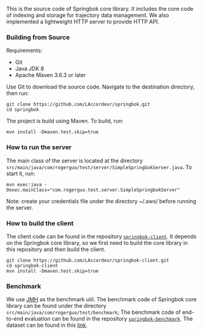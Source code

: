 This is the source code of Springbok core library. It includes the core code of indexing and storage for trajectory data management. 
We also implemented a lightweight HTTP server to provide HTTP API.

### Building from Source
Requirements:
- Git
- Java JDK 8
- Apache Maven 3.6.3 or later

Use Git to download the source code. Navigate to the destination directory, then run:
```
git clone https://github.com/LAccordeur/springbok.git
cd springbok
```

The project is build using Maven. To build, run:

```
mvn install -Dmaven.test.skip=true
```



### How to run the server
The main class of the server is located at the directory `src/main/java/com/rogerguo/test/server/SimpleSpringbokServer.java`. To start it, run:
```
mvn exec:java -Dexec.mainClass="com.rogerguo.test.server.SimpleSpringbokServer"
```

Note: create your credentials file under the directory ~/.aws/ before running the server.

### How to build the client
The client code can be found in the repository [`springbok-client`](https://github.com/LAccordeur/springbok-client-proj). It depends on the Springbok core library, so we first need to build the core library in this repository and then build the client.
```
git clone https://github.com/LAccordeur/springbok-client.git
cd springbok-client
mvn install -Dmaven.test.skip=true
```
### Benchmark
We use [JMH](https://openjdk.org/projects/code-tools/jmh/) as the benchmark util.
The benchmark code of Springbok core library can be found under the directory `src/main/java/com/rogerguo/test/benchmark`;
The benchmark code of end-to-end evaluation can be found in the repository [`springbok-benchmark`](https://github.com/LAccordeur/springbok-benchmark-proj). The dataset can be found in this [link](https://drive.google.com/drive/folders/1a7fiNfXNXneuDJ9-mEcZmBIsT1NVde1u?usp=share_link).

